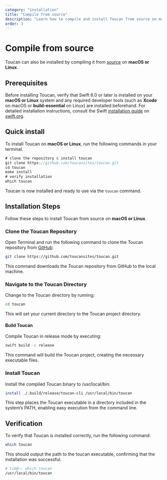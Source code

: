 ```yaml
---
category: "installation"
title: "Compile from source"
description: "Learn how to compile and install Toucan from source on macOS or Linux."
order: 3
---
```


# Compile from source

Toucan can also be installed by compiling it from [source](https://github.com/toucansites/toucan) on **macOS or Linux**.

## Prerequisites

Before installing Toucan, verify that Swift 6.0 or later is installed on your **macOS or Linux** system and any required developer tools (such as **Xcode** on macOS or **build-essential** on Linux) are installed beforehand.
For detailed installation instructions, consult the Swift [installation guide](https://swift.org/install/linux/#platforms) on [swift.org](https://swift.org).

## Quick install

To install Toucan on **macOS or Linux**, run the following commands in your terminal.

```swift
# clone the repository & install toucan
git clone https://github.com/toucansites/toucan.git
cd toucan
make install
# verify installation
which toucan
```

Toucan is now installed and ready to use via the `toucan` command.

## Installation Steps

Follow these steps to install Toucan from source on **macOS or Linux**.

### Clone the Toucan Repository

Open Terminal and run the following command to clone the Toucan repository from [GitHub](https://github.com/toucansites/toucan):

```sh
git clone https://github.com/toucansites/toucan.git
```

This command downloads the Toucan repository from GitHub to the local machine.

### Navigate to the Toucan Directory

Change to the Toucan directory by running:

```sh
cd toucan
```

This will set your current directory to the Toucan project directory.

#### Build Toucan

Compile Toucan in release mode by executing:

```sh
swift build -c release
```

This command will build the Toucan project, creating the necessary executable files.

### Install Toucan

Install the compiled Toucan binary to /usr/local/bin:

```sh
install ./.build/release/toucan-cli /usr/local/bin/toucan
```

This step places the Toucan executable in a directory included in the system’s PATH, enabling easy execution from the command line.

## Verification

To verify that Toucan is installed correctly, run the following command:

```sh
which toucan
```

This should output the path to the toucan executable, confirming that the installation was successful.

```sh
# tib@~: which toucan
/usr/local/bin/toucan
```
